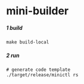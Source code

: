 # mini-builder

##### 1 build
```shell
make build-local
```

##### 2 run
```shell
# generate code template
./target/release/minictl rs
```
